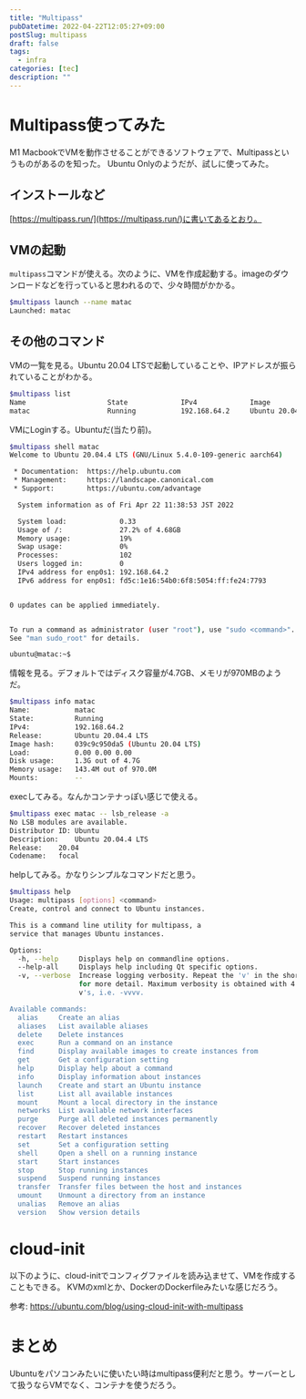 ```yaml
---
title: "Multipass"
pubDatetime: 2022-04-22T12:05:27+09:00
postSlug: multipass
draft: false
tags:
  - infra
categories: [tec]
description: ""
---
```


# Multipass使ってみた

M1 MacbookでVMを動作させることができるソフトウェアで、Multipassというものがあるのを知った。
Ubuntu Onlyのようだが、試しに使ってみた。

## インストールなど

[https://multipass.run/](https://multipass.run/)に書いてあるとおり。

## VMの起動

`multipass`コマンドが使える。次のように、VMを作成起動する。imageのダウンロードなどを行っていると思われるので、少々時間がかかる。

```bash
$multipass launch --name matac
Launched: matac
```

## その他のコマンド

VMの一覧を見る。Ubuntu 20.04 LTSで起動していることや、IPアドレスが振られていることがわかる。

```bash
$multipass list
Name                    State             IPv4             Image
matac                   Running           192.168.64.2     Ubuntu 20.04 LTS
```

VMにLoginする。Ubuntuだ(当たり前)。

```bash
$multipass shell matac
Welcome to Ubuntu 20.04.4 LTS (GNU/Linux 5.4.0-109-generic aarch64)

 * Documentation:  https://help.ubuntu.com
 * Management:     https://landscape.canonical.com
 * Support:        https://ubuntu.com/advantage

  System information as of Fri Apr 22 11:38:53 JST 2022

  System load:             0.33
  Usage of /:              27.2% of 4.68GB
  Memory usage:            19%
  Swap usage:              0%
  Processes:               102
  Users logged in:         0
  IPv4 address for enp0s1: 192.168.64.2
  IPv6 address for enp0s1: fd5c:1e16:54b0:6f8:5054:ff:fe24:7793


0 updates can be applied immediately.


To run a command as administrator (user "root"), use "sudo <command>".
See "man sudo_root" for details.

ubuntu@matac:~$
```

情報を見る。デフォルトではディスク容量が4.7GB、メモリが970MBのようだ。

```bash
$multipass info matac
Name:           matac
State:          Running
IPv4:           192.168.64.2
Release:        Ubuntu 20.04.4 LTS
Image hash:     039c9c950da5 (Ubuntu 20.04 LTS)
Load:           0.00 0.00 0.00
Disk usage:     1.3G out of 4.7G
Memory usage:   143.4M out of 970.0M
Mounts:         --
```

execしてみる。なんかコンテナっぽい感じで使える。

```bash
$multipass exec matac -- lsb_release -a
No LSB modules are available.
Distributor ID:	Ubuntu
Description:	Ubuntu 20.04.4 LTS
Release:	20.04
Codename:	focal
```

helpしてみる。かなりシンプルなコマンドだと思う。

```bash
$multipass help
Usage: multipass [options] <command>
Create, control and connect to Ubuntu instances.

This is a command line utility for multipass, a
service that manages Ubuntu instances.

Options:
  -h, --help     Displays help on commandline options.
  --help-all     Displays help including Qt specific options.
  -v, --verbose  Increase logging verbosity. Repeat the 'v' in the short option
                 for more detail. Maximum verbosity is obtained with 4 (or more)
                 v's, i.e. -vvvv.

Available commands:
  alias     Create an alias
  aliases   List available aliases
  delete    Delete instances
  exec      Run a command on an instance
  find      Display available images to create instances from
  get       Get a configuration setting
  help      Display help about a command
  info      Display information about instances
  launch    Create and start an Ubuntu instance
  list      List all available instances
  mount     Mount a local directory in the instance
  networks  List available network interfaces
  purge     Purge all deleted instances permanently
  recover   Recover deleted instances
  restart   Restart instances
  set       Set a configuration setting
  shell     Open a shell on a running instance
  start     Start instances
  stop      Stop running instances
  suspend   Suspend running instances
  transfer  Transfer files between the host and instances
  umount    Unmount a directory from an instance
  unalias   Remove an alias
  version   Show version details
```

# cloud-init

以下のように、cloud-initでコンフィグファイルを読み込ませて、VMを作成することもできる。
KVMのxmlとか、DockerのDockerfileみたいな感じだろう。

参考: https://ubuntu.com/blog/using-cloud-init-with-multipass

# まとめ

Ubuntuをパソコンみたいに使いたい時はmultipass便利だと思う。サーバーとして扱うならVMでなく、コンテナを使うだろう。
